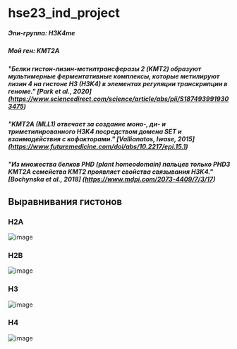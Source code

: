 # hse23_ind_project
##### Эпи-группа: H3K4me
##### Мой ген: KMT2A
##### "Белки гистон-лизин-метилтрансферазы 2 (KMT2) образуют мультимерные ферментативные комплексы, которые метилируют лизин 4 на гистоне H3 (H3K4) в элементах регуляции транскрипции в геноме." [Park et al., 2020] (https://www.sciencedirect.com/science/article/abs/pii/S1874939919303475)
##### "KMT2A (MLL1) отвечает за создание моно-, ди- и триметилированного H3K4 посредством домена SET и взаимодействия с кофакторами." [Vallianatos, Iwase, 2015] (https://www.futuremedicine.com/doi/abs/10.2217/epi.15.1)
##### "Из множества белков PHD (plant homeodomain) пальцев только PHD3 KMT2A семейства KMT2 проявляет свойства связывания H3K4." [Bochynska et al., 2018] (https://www.mdpi.com/2073-4409/7/3/17) 
## Выравнивания гистонов
### H2A
![image](https://github.com/DomnaVasil/hse23_ind_project/assets/114879123/3c0bbb1e-e828-43d2-b3f7-243f4a6e85af)
### H2B
![image](https://github.com/DomnaVasil/hse23_ind_project/assets/114879123/749545db-90d1-425c-92bd-ad1f62a9e47e)
### H3
![image](https://github.com/DomnaVasil/hse23_ind_project/assets/114879123/7fbfc0b0-d2f0-4530-b365-eb229cac97a1)
### H4
![image](https://github.com/DomnaVasil/hse23_ind_project/assets/114879123/c29e0e34-45eb-4e0c-be02-10917a9197b5)

